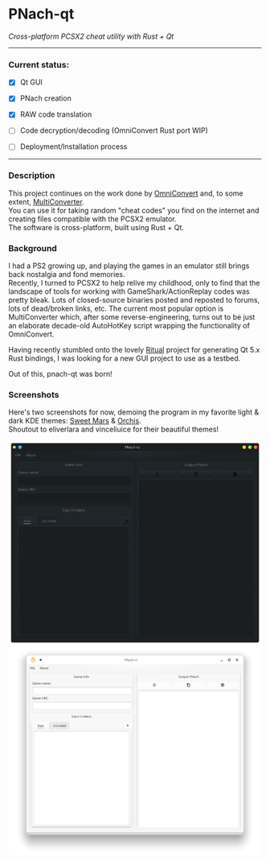 # PNach-qt
_Cross-platform PCSX2 cheat utility with Rust + Qt_

---

### Current status: 
- [x] Qt GUI
- [x] PNach creation
- [x] RAW code translation
- [ ] Code decryption/decoding (OmniConvert Rust port WIP)
- [ ] Deployment/Installation process


---

### Description
  
This project continues on the work done by [OmniConvert](https://github.com/pyriell/omniconvert) and, to some extent, [MultiConverter](https://forums.pcsx2.net/Thread-Multi-Converter-Cheats-decrypter-converter-editor-and-much-more).  
You can use it for taking random "cheat codes" you find on the internet and creating files compatible with the PCSX2 emulator.  
The software is cross-platform, built using Rust + Qt.
  
### Background

I had a PS2 growing up, and playing the games in an emulator still brings back nostalgia and fond memories.  
Recently, I turned to PCSX2 to help relive my childhood, only to find that the landscape of tools for working with GameShark/ActionReplay codes was pretty bleak. Lots of closed-source binaries posted and reposted to forums, lots of dead/broken links, etc. The current most popular option is MultiConverter which, after some reverse-engineering, turns out to be just an elaborate decade-old AutoHotKey script wrapping the functionality of OmniConvert.  
  
Having recently stumbled onto the lovely [Ritual](https://rust-qt.github.io/qt/) project for generating Qt 5.x Rust bindings, I was looking for a new GUI project to use as a testbed.
  
Out of this, pnach-qt was born!  
  
### Screenshots

Here's two screenshots for now, demoing the program in my favorite light & dark KDE themes: [Sweet Mars](https://store.kde.org/p/1393507/) & [Orchis](https://store.kde.org/p/1458927/).  
Shoutout to eliverlara and vinceliuice for their beautiful themes!  
  
![Dark theme](screenshots/dark_1.png)
![Light theme](screenshots/light_1.png)
